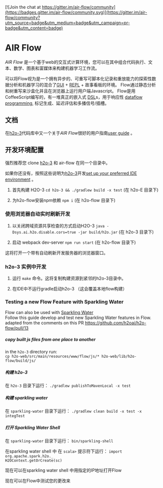 [![Join the chat at https://gitter.im/air-flow/community](https://badges.gitter.im/air-flow/community.svg)](https://gitter.im/air-flow/community?utm_source=badge&utm_medium=badge&utm_campaign=pr-badge&utm_content=badge)


# AIR Flow

*AIR Flow* 是一个基于web的交互式计算环境，您可以在其中组合代码执行、文本、数学、图表和富媒体来构建机器学习工作流。

可以将Flow视为是一个拥有异步的、可重写可脚本化记录和重放能力的探索性数据分析和机器学习的混合了[GUI](https://en.wikipedia.org/wiki/Graphical_user_interface) + 
[REPL](https://en.wikipedia.org/wiki/Read%E2%80%93eval%E2%80%93print_loop) + 故事看板的环境。
Flow通过静态分析和树重写来沙盒化并且在浏览器上运行用户端Javascript。
Flow是用CoffeeScript编写的，有一堆真正的嵌入式
[DSL](https://en.wikipedia.org/wiki/Domain-specific_language)s，用于响应性
[dataflow programming](https://en.wikipedia.org/wiki/Dataflow_programming), 标记生成、延迟评估和多播信号/插槽。

## 文档

在[h2o-3](https://github.com/h2oai/h2o-3)代码库中又一个关于*AIR Flow*很好的用户指南[user guide](https://github.com/h2oai/h2o-3/blob/8858aac90dce771f9025b16948b675f92b542715/h2o-docs/src/product/flow/README.md) 。

## 开发环境配置

强烈推荐您 clone [h2o-3](https://github.com/h2oai/h2o-3) 和 air-flow 在同一个目录中。 

如果你还没有，按照这些说明为[h2o-3](https://github.com/h2oai/h2o-3)开发[set up your preferred IDE environment](https://github.com/h2oai/h2o-3#47-setting-up-your-preferred-ide-environment) 。
    
1. 首先构建 H2O-3  `cd h2o-3 && ./gradlew build -x test` (在 h2o-E 目录下)

2. 为h2o-flow安装npm依赖 `npm i` (在 h2o-flow 目录下)

### 使用浏览器自动实时刷新开发

1. 以关闭跨域资源共享检查的方式启动H2O-3 `java -Dsys.ai.h2o.disable.cors=true -jar build/h2o.jar` (在 h2o-3 目录下)

2. 启动 webpack dev-server `npm run start` (在 h2o-flow 目录下)

这将打开一个带有自动刷新开发服务器的浏览器窗口。


### h2o-3 实例中开发

1. 运行 `make` 命令。这将复制构建资源到紧邻的h2o-3目录中。

2. 在IDE中不运行gradle启动h2o-3 （这会覆盖本地flow构建）

### Testing a new Flow Feature with Sparkling Water  

Flow can also be used with [Sparkling Water](https://github.com/h2oai/sparkling-water)  
Follow this guide develop and test new Sparkling Water features in Flow.  
adapted from the comments on this PR https://github.com/h2oai/h2o-flow/pull/13  

##### copy built js files from one place to another  
in the `h2o-3` directory run:  
`cp h2o-web/src/main/resources/www/flow/js/* h2o-web/lib/h2o-flow/build/js/`  

##### 构建 h2o-3  
在 `h2o-3` 目录下运行：
`./gradlew publishToMavenLocal -x test`  

##### 构建 sparkling water  
在 `sparkling-water` 目录下运行：
`./gradlew clean build -x test -x integTest`  

##### 打开 Sparkling Water Shell  
在 `sparkling-water` 目录下运行：
`bin/sparkling-shell`  

在sparkling water shell 中 
在 `scala>` 提示符下运行： 
`import org.apache.spark.h2o._`  
`H2OContext.getOrCreate(sc)`  

现在可以在sparkling water shell 中用指定的IP地址打开Flow

现在可以在Flow中测试您的更改来
